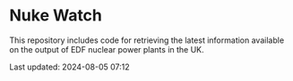 # Nuke Watch

This repository includes code for retrieving the latest information available on the output of EDF nuclear power plants in the UK.

Last updated: 2024-08-05 07:12